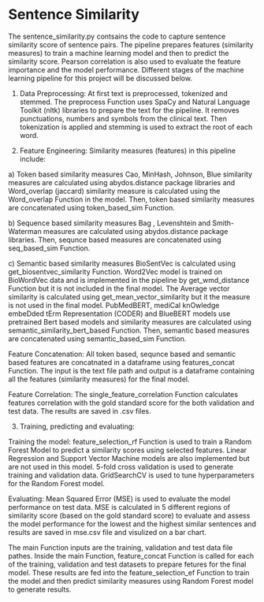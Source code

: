 # Sentence Similarity
The sentence_similarity.py contsains the code to capture sentence similarity score of sentence pairs. The pipeline prepares features (similarity measures) to train a machine learning model and then to predict the similarity score. Pearson correlation is also used to evaluate the feature importance and the model performance. Different stages of the machine learning pipeline for this project will be discussed below.

1. Data Preprocessing: 
At first text is preprocessed, tokenized and stemmed.
The preprocess Function uses SpaCy and Natural Language Toolkit (nltk) libraries to prepare the text for the pipeline. It removes punctuations, numbers and symbols from the clinical text. Then tokenization is applied and stemming is used to extract the root of each word.

2. Feature Engineering:
Similarity measures (features) in this pipeline include: 

a) Token based similarity measures 
Cao, MinHash, Johnson, Blue similarity measures are calculated using abydos.distance package libraries and Word_overlap (jaccard) similarity measure is calculated using the Word_overlap Function in the model.
Then, token based similarity measures are concatenated using token_based_sim Function.

b) Sequence based similarity measures
Bag , Levenshtein and Smith-Waterman measures are calculated using abydos.distance package libraries.
Then, sequnce based measures are concatenated using seq_based_sim Function.

c) Semantic based similarity measures
BioSentVec is calculated using get_biosentvec_similarity Function.
Word2Vec model is trained on BioWordVec data and is implemented in the pipeline by get_wmd_distance Function but it is not included in the final model. 
The Average vector similarity is calculated using get_mean_vector_similarity but it the measure is not used in the final model.
PubMedBERT, mediCal knOwledge embeDded tErm Representation (CODER) and BlueBERT models use pretrained Bert based models and similarity measures are calculated using  semantic_similarity_bert_based Function.
Then, semantic based measures are concatenated using semantic_based_sim Function.

Feature Concatenation:
All token based, sequnce based and semantic based features are concatnated in a dataframe using features_concat Function. The input is the text file path and output is a dataframe containing all the features (similarity measures) for the final model.

Feature Correlation:
The single_feature_correlation Function calculates features correlation with the gold standard score for the both validation and test data. The results are saved in .csv files.

3. Training, predicting and evaluating:

Training the model:
feature_selection_rf Function is used to train a Random Forest Model to predict a similarity scores using selected features. 
Linear Regression and Support Vector Machine models are also implemented but are not used in this model.
5-fold cross validation is used to generate training and validation data. 
GridSearchCV is used to tune hyperparameters for the Random Forest model.

Evaluating:
Mean Squared Error (MSE) is used to evaluate the model performance on test data. MSE is calculated in 5 different regions of similarity score (based on the gold standard score) to evaluate and assess the model performance for the lowest and the highest similar sentences and results are saved in mse.csv file and visulized on a bar chart.

The main Function inputs are the training, validation and test data file pathes.
Inside the main Function, feature_concat Function is called for each of the training, validation and test datasets to prepare fetures for the final model. These results are fed into the feature_selection_ef Function to train the model and then predict similarity measures using Random Forest model to generate results.





